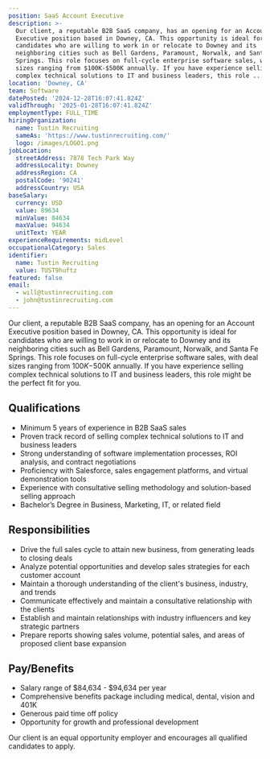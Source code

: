 ```yaml
---
position: SaaS Account Executive
description: >-
  Our client, a reputable B2B SaaS company, has an opening for an Account
  Executive position based in Downey, CA. This opportunity is ideal for
  candidates who are willing to work in or relocate to Downey and its
  neighboring cities such as Bell Gardens, Paramount, Norwalk, and Santa Fe
  Springs. This role focuses on full-cycle enterprise software sales, with deal
  sizes ranging from $100K-$500K annually. If you have experience selling
  complex technical solutions to IT and business leaders, this role ...
location: 'Downey, CA'
team: Software
datePosted: '2024-12-28T16:07:41.824Z'
validThrough: '2025-01-28T16:07:41.824Z'
employmentType: FULL_TIME
hiringOrganization:
  name: Tustin Recruiting
  sameAs: 'https://www.tustinrecruiting.com/'
  logo: /images/LOGO1.png
jobLocation:
  streetAddress: 7878 Tech Park Way
  addressLocality: Downey
  addressRegion: CA
  postalCode: '90241'
  addressCountry: USA
baseSalary:
  currency: USD
  value: 89634
  minValue: 84634
  maxValue: 94634
  unitText: YEAR
experienceRequirements: midLevel
occupationalCategory: Sales
identifier:
  name: Tustin Recruiting
  value: TUST9huftz
featured: false
email:
  - will@tustinrecruiting.com
  - john@tustinrecruiting.com
---
```




Our client, a reputable B2B SaaS company, has an opening for an Account Executive position based in Downey, CA. This opportunity is ideal for candidates who are willing to work in or relocate to Downey and its neighboring cities such as Bell Gardens, Paramount, Norwalk, and Santa Fe Springs. This role focuses on full-cycle enterprise software sales, with deal sizes ranging from $100K-$500K annually. If you have experience selling complex technical solutions to IT and business leaders, this role might be the perfect fit for you.

## Qualifications

- Minimum 5 years of experience in B2B SaaS sales
- Proven track record of selling complex technical solutions to IT and business leaders
- Strong understanding of software implementation processes, ROI analysis, and contract negotiations
- Proficiency with Salesforce, sales engagement platforms, and virtual demonstration tools
- Experience with consultative selling methodology and solution-based selling approach
- Bachelor’s Degree in Business, Marketing, IT, or related field

## Responsibilities

- Drive the full sales cycle to attain new business, from generating leads to closing deals
- Analyze potential opportunities and develop sales strategies for each customer account
- Maintain a thorough understanding of the client's business, industry, and trends
- Communicate effectively and maintain a consultative relationship with the clients
- Establish and maintain relationships with industry influencers and key strategic partners
- Prepare reports showing sales volume, potential sales, and areas of proposed client base expansion

## Pay/Benefits

- Salary range of $84,634 - $94,634 per year
- Comprehensive benefits package including medical, dental, vision and 401K
- Generous paid time off policy
- Opportunity for growth and professional development

Our client is an equal opportunity employer and encourages all qualified candidates to apply.
